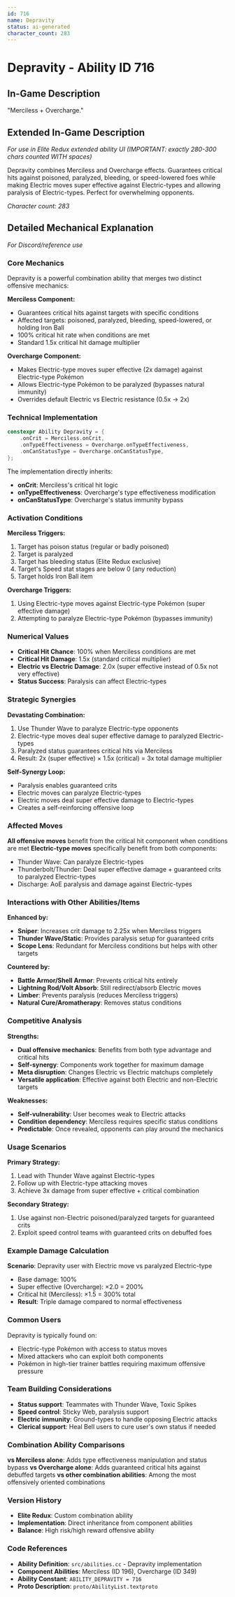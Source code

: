 ```yaml
---
id: 716
name: Depravity
status: ai-generated
character_count: 283
---
```


# Depravity - Ability ID 716

## In-Game Description
"Merciless + Overcharge."

## Extended In-Game Description
*For use in Elite Redux extended ability UI (IMPORTANT: exactly 280-300 chars counted WITH spaces)*

Depravity combines Merciless and Overcharge effects. Guarantees critical hits against poisoned, paralyzed, bleeding, or speed-lowered foes while making Electric moves super effective against Electric-types and allowing paralysis of Electric-types. Perfect for overwhelming opponents.

*Character count: 283*

## Detailed Mechanical Explanation
*For Discord/reference use*

### Core Mechanics
Depravity is a powerful combination ability that merges two distinct offensive mechanics:

**Merciless Component:**
- Guarantees critical hits against targets with specific conditions
- Affected targets: poisoned, paralyzed, bleeding, speed-lowered, or holding Iron Ball
- 100% critical hit rate when conditions are met
- Standard 1.5x critical hit damage multiplier

**Overcharge Component:**
- Makes Electric-type moves super effective (2x damage) against Electric-type Pokémon
- Allows Electric-type Pokémon to be paralyzed (bypasses natural immunity)
- Overrides default Electric vs Electric resistance (0.5x → 2x)

### Technical Implementation
```cpp
constexpr Ability Depravity = {
    .onCrit = Merciless.onCrit,
    .onTypeEffectiveness = Overcharge.onTypeEffectiveness,
    .onCanStatusType = Overcharge.onCanStatusType,
};
```

The implementation directly inherits:
- **onCrit**: Merciless's critical hit logic
- **onTypeEffectiveness**: Overcharge's type effectiveness modification
- **onCanStatusType**: Overcharge's status immunity bypass

### Activation Conditions

**Merciless Triggers:**
1. Target has poison status (regular or badly poisoned)
2. Target is paralyzed
3. Target has bleeding status (Elite Redux exclusive)
4. Target's Speed stat stages are below 0 (any reduction)
5. Target holds Iron Ball item

**Overcharge Triggers:**
1. Using Electric-type moves against Electric-type Pokémon (super effective damage)
2. Attempting to paralyze Electric-type Pokémon (bypasses immunity)

### Numerical Values
- **Critical Hit Chance**: 100% when Merciless conditions are met
- **Critical Hit Damage**: 1.5x (standard critical multiplier)
- **Electric vs Electric Damage**: 2.0x (super effective instead of 0.5x not very effective)
- **Status Success**: Paralysis can affect Electric-types

### Strategic Synergies
**Devastating Combination:**
1. Use Thunder Wave to paralyze Electric-type opponents
2. Electric-type moves deal super effective damage to paralyzed Electric-types
3. Paralyzed status guarantees critical hits via Merciless
4. Result: 2x (super effective) × 1.5x (critical) = 3x total damage multiplier

**Self-Synergy Loop:**
- Paralysis enables guaranteed crits
- Electric moves can paralyze Electric-types
- Electric moves deal super effective damage to Electric-types
- Creates a self-reinforcing offensive loop

### Affected Moves
**All offensive moves** benefit from the critical hit component when conditions are met
**Electric-type moves** specifically benefit from both components:
- Thunder Wave: Can paralyze Electric-types
- Thunderbolt/Thunder: Deal super effective damage + guaranteed crits to paralyzed Electric-types
- Discharge: AoE paralysis and damage against Electric-types

### Interactions with Other Abilities/Items

**Enhanced by:**
- **Sniper**: Increases crit damage to 2.25x when Merciless triggers
- **Thunder Wave/Static**: Provides paralysis setup for guaranteed crits
- **Scope Lens**: Redundant for Merciless conditions but helps with other targets

**Countered by:**
- **Battle Armor/Shell Armor**: Prevents critical hits entirely
- **Lightning Rod/Volt Absorb**: Still redirect/absorb Electric moves
- **Limber**: Prevents paralysis (reduces Merciless triggers)
- **Natural Cure/Aromatherapy**: Removes status conditions

### Competitive Analysis

**Strengths:**
- **Dual offensive mechanics**: Benefits from both type advantage and critical hits
- **Self-synergy**: Components work together for maximum damage
- **Meta disruption**: Changes Electric vs Electric matchups completely
- **Versatile application**: Effective against both Electric and non-Electric targets

**Weaknesses:**
- **Self-vulnerability**: User becomes weak to Electric attacks
- **Condition dependency**: Merciless requires specific status conditions
- **Predictable**: Once revealed, opponents can play around the mechanics

### Usage Scenarios

**Primary Strategy:**
1. Lead with Thunder Wave against Electric-types
2. Follow up with Electric-type attacking moves
3. Achieve 3x damage from super effective + critical combination

**Secondary Strategy:**
1. Use against non-Electric poisoned/paralyzed targets for guaranteed crits
2. Exploit speed control teams with guaranteed crits on debuffed foes

### Example Damage Calculation
**Scenario**: Depravity user with Electric move vs paralyzed Electric-type
- Base damage: 100%
- Super effective (Overcharge): ×2.0 = 200%
- Critical hit (Merciless): ×1.5 = 300% total
- **Result**: Triple damage compared to normal effectiveness

### Common Users
Depravity is typically found on:
- Electric-type Pokémon with access to status moves
- Mixed attackers who can exploit both components
- Pokémon in high-tier trainer battles requiring maximum offensive pressure

### Team Building Considerations
- **Status support**: Teammates with Thunder Wave, Toxic Spikes
- **Speed control**: Sticky Web, paralysis support
- **Electric immunity**: Ground-types to handle opposing Electric attacks
- **Clerical support**: Heal Bell users to cure user's own status if needed

### Combination Ability Comparisons

**vs Merciless alone**: Adds type effectiveness manipulation and status bypass
**vs Overcharge alone**: Adds guaranteed critical hits against debuffed targets
**vs other combination abilities**: Among the most offensively oriented combinations

### Version History
- **Elite Redux**: Custom combination ability
- **Implementation**: Direct inheritance from component abilities
- **Balance**: High risk/high reward offensive ability

### Code References
- **Ability Definition**: `src/abilities.cc` - Depravity implementation
- **Component Abilities**: Merciless (ID 196), Overcharge (ID 349)
- **Ability Constant**: `ABILITY_DEPRAVITY = 716`
- **Proto Description**: `proto/AbilityList.textproto`